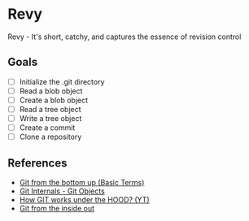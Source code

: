 # Revy

Revy - It's short, catchy, and captures the essence of revision control

## Goals

- [ ] Initialize the .git directory
- [ ] Read a blob object
- [ ] Create a blob object
- [ ] Read a tree object
- [ ] Write a tree object
- [ ] Create a commit
- [ ] Clone a repository

## References

- [Git from the bottom up (Basic Terms)](https://jwiegley.github.io/git-from-the-bottom-up/)
- [Git Internals - Git Objects](https://git-scm.com/book/en/v2/Git-Internals-Git-Objects)
- [How GIT works under the HOOD? (YT)](https://youtu.be/RxHJdapz2p0?si=BGlQ0tLV6jkje6qq)
- [Git from the inside out](https://codewords.recurse.com/issues/two/git-from-the-inside-out)
